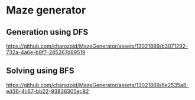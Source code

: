 # Maze generator
## Generation using DFS

https://github.com/charozoid/MazeGenerator/assets/13021889/b3071292-732a-4a6e-b8f7-285267d89519

## Solving using BFS

https://github.com/charozoid/MazeGenerator/assets/13021889/6e2535a8-ed36-4c67-bb22-93836305ec82
